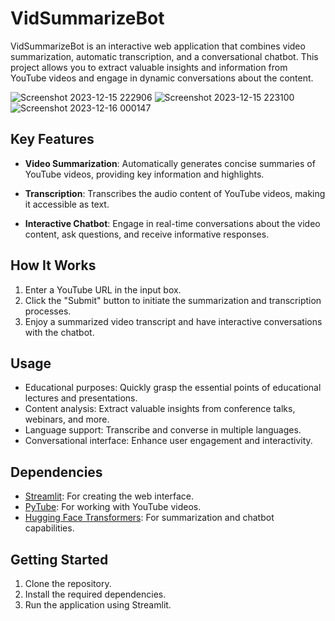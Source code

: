 # VidSummarizeBot

VidSummarizeBot is an interactive web application that combines video summarization, automatic transcription, and a conversational chatbot. This project allows you to extract valuable insights and information from YouTube videos and engage in dynamic conversations about the content.

![Screenshot 2023-12-15 222906](https://github.com/codeforever200/SummarizeChatVision/assets/57805586/d408ac56-cf0d-4c9a-862a-b9998b9b69c7)
![Screenshot 2023-12-15 223100](https://github.com/codeforever200/SummarizeChatVision/assets/57805586/6aac4d0a-4fa3-4196-8d3e-032454be2353)
![Screenshot 2023-12-16 000147](https://github.com/codeforever200/SummarizeChatVision/assets/57805586/0ae3804e-22bb-4fa9-a463-eb30e01fa473)


## Key Features

- **Video Summarization**: Automatically generates concise summaries of YouTube videos, providing key information and highlights.

- **Transcription**: Transcribes the audio content of YouTube videos, making it accessible as text.

- **Interactive Chatbot**: Engage in real-time conversations about the video content, ask questions, and receive informative responses.

## How It Works

1. Enter a YouTube URL in the input box.
2. Click the "Submit" button to initiate the summarization and transcription processes.
3. Enjoy a summarized video transcript and have interactive conversations with the chatbot.

## Usage

- Educational purposes: Quickly grasp the essential points of educational lectures and presentations.
- Content analysis: Extract valuable insights from conference talks, webinars, and more.
- Language support: Transcribe and converse in multiple languages.
- Conversational interface: Enhance user engagement and interactivity.

## Dependencies

- [Streamlit](https://streamlit.io/): For creating the web interface.
- [PyTube](https://python-pytube.readthedocs.io/): For working with YouTube videos.
- [Hugging Face Transformers](https://huggingface.co/transformers/): For summarization and chatbot capabilities.

## Getting Started

1. Clone the repository.
2. Install the required dependencies.
3. Run the application using Streamlit.
